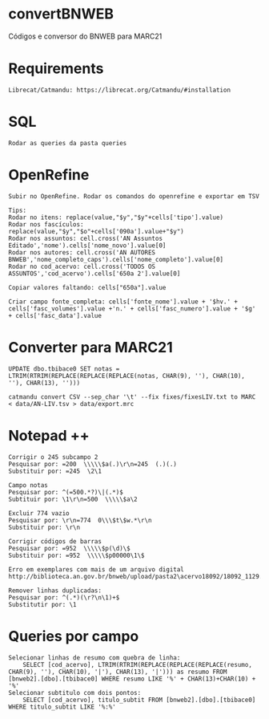 # convertBNWEB
Códigos e conversor do BNWEB para MARC21

# Requirements 

    Librecat/Catmandu: https://librecat.org/Catmandu/#installation

# SQL 

    Rodar as queries da pasta queries

# OpenRefine

    Subir no OpenRefine. Rodar os comandos do openrefine e exportar em TSV

    Tips:
    Rodar no itens: replace(value,"$y","$y"+cells['tipo'].value)
    Rodar nos fascículos: replace(value,"$y","$o"+cells['090a'].value+"$y")
    Rodar nos assuntos: cell.cross('AN Assuntos Editado','nome').cells['nome_novo'].value[0]
    Rodar nos autores: cell.cross('AN AUTORES BNWEB','nome_completo_caps').cells['nome_completo'].value[0]
    Rodar no cod_acervo: cell.cross('TODOS OS ASSUNTOS','cod_acervo').cells['650a 2'].value[0]

    Copiar valores faltando: cells["650a"].value

    Criar campo fonte_completa: cells['fonte_nome'].value + '$hv.' + cells['fasc_volumes'].value +'n.' + cells['fasc_numero'].value + '$g' + cells['fasc_data'].value 


# Converter para MARC21

    UPDATE dbo.tbibace0 SET notas = LTRIM(RTRIM(REPLACE(REPLACE(REPLACE(notas, CHAR(9), ''), CHAR(10), ''), CHAR(13), '')))
    
    catmandu convert CSV --sep_char '\t' --fix fixes/fixesLIV.txt to MARC < data/AN-LIV.tsv > data/export.mrc

# Notepad ++

    Corrigir o 245 subcampo 2
    Pesquisar por: =200  \\\\\$a(.)\r\n=245  (.)(.)
    Substituir por: =245  \2\1

    Campo notas
    Pesquisar por: ^(=500.*?)\|(.*)$
    Subtituir por: \1\r\n=500  \\\\\$a\2

    Excluir 774 vazio
    Pesquisar por: \r\n=774  0\\\$t\$w.*\r\n
    Substituir por: \r\n

    Corrigir códigos de barras
    Pesquisar por: =952  \\\\\$p(\d)\$
    Substituir por: =952  \\\\\$p00000\1\$

    Erro em exemplares com mais de um arquivo digital
    http://biblioteca.an.gov.br/bnweb/upload/pasta2\acervo18092/18092_1129.pdf

    Remover linhas duplicadas:
    Pesquisar por: ^(.*)(\r?\n\1)+$
    Substitutir por: \1

# Queries por campo

    Selecionar linhas de resumo com quebra de linha: 
        SELECT [cod_acervo], LTRIM(RTRIM(REPLACE(REPLACE(REPLACE(resumo, CHAR(9), ''), CHAR(10), '|'), CHAR(13), '|'))) as resumo FROM [bnweb2].[dbo].[tbibace0] WHERE resumo LIKE '%' + CHAR(13)+CHAR(10) + '%'
    Selecionar subtitulo com dois pontos: 
        SELECT [cod_acervo], titulo_subtit FROM [bnweb2].[dbo].[tbibace0] WHERE titulo_subtit LIKE '%:%'